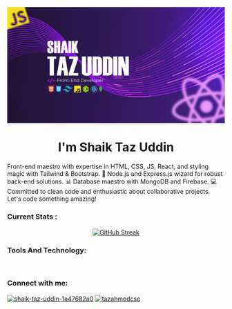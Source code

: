 <div align="center">
<a href="https://www.facebook.com/tazahmedcse/" ><img src="https://raw.githubusercontent.com/shaikTazUddin01/shaikTazUddin01/main/Shaik%20Taz%20Uddin%20GitHub.png" alt="GitHub Streak" align="center"/></a>
</div>

<h1 align="center">I'm Shaik Taz Uddin</h1>
<p align=""> Front-end maestro with expertise in HTML, CSS, JS, React, and styling magic with Tailwind & Bootstrap. 🚀 Node.js and Express.js wizard for robust back-end solutions. 📊 Database maestro with MongoDB and Firebase. 💻 Committed to clean code and enthusiastic about collaborative projects. Let's code something amazing!</p>
<h3>Current Stats : </h3>
<div align="center">
<a href="https://git.io/streak-stats" ><img src="https://github-readme-streak-stats.herokuapp.com?user=shaikTazUddin01&theme=shadow-red" alt="GitHub Streak" align="center"/></a>
</div>
<!-- tools -->
<h3 align="left">Tools And Technology:</h3>

<p align="center">

</p><br/>

<h3 align="left">Connect with me:</h3>
<p align="left">
<a href="https://linkedin.com/in/shaik-taz-uddin-1a47682a0" target="blank"><img align="center" src="https://raw.githubusercontent.com/rahuldkjain/github-profile-readme-generator/master/src/images/icons/Social/linked-in-alt.svg" alt="shaik-taz-uddin-1a47682a0" height="30" width="40" /></a>
<a href="https://fb.com/tazahmedcse" target="blank"><img align="center" src="https://raw.githubusercontent.com/rahuldkjain/github-profile-readme-generator/master/src/images/icons/Social/facebook.svg" alt="tazahmedcse" height="30" width="40" /></a>
</p>


